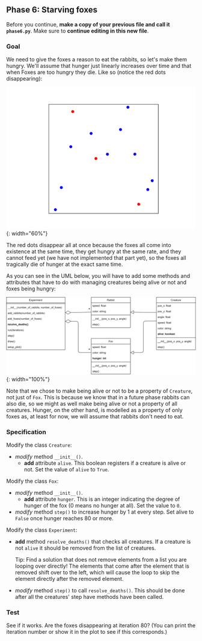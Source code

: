 ## Phase 6: Starving foxes

Before you continue, **make a copy of your previous file and call it `phase6.py`**. Make sure to **continue editing in this new file**. 

### Goal

We need to give the foxes a reason to eat the rabbits, so let's make them hungry. We'll assume that hunger just linearly increases over time and that when Foxes are too hungry they die. Like so (notice the red dots disappearing):  

![](phase6.gif){: width="60%"}

The red dots disappear all at once because the foxes all come into existence at the same time, they get hungry at the same rate, and they cannot feed yet (we have not implemented that part yet), so the foxes all tragically die of hunger at the exact same time.

As you can see in the UML below, you will have to add some methods and attributes that have to do with managing creatures being alive or not and foxes being hungry:

![](oo-phase6.png){: width="100%"}

Note that we chose to make being alive or not to be a property of `Creature`, not just of `Fox`. This is because we know that in a future phase rabbits can also die, so we might as well make being alive or not a property of all creatures. Hunger, on the other hand, is modelled as a property of only foxes as, at least for now, we will assume that rabbits don't need to eat.

### Specification

Modify the class `Creature`:

* *modify* method `__init__()`.
  * **add** attribute `alive`. This boolean registers if a creature is alive or not. Set the value of `alive` to `True`.

Modify the class `Fox`:

* *modify* method `__init__()`.
  * **add** attribute `hunger`. This is an integer indicating the degree of hunger of the fox (0 means no hunger at all). Set the value to `0`.
* *modify* method `step()` to increase hunger by 1 at every step. Set alive to `False` once hunger reaches 80 or more.

Modify the class `Experiment`:

* **add** method `resolve_deaths()` that checks all creatures. If a creature is not `alive` it should be removed from the list of creatures.

  Tip: Find a solution that does not remove elements from a list you are looping over directly! The elements that come after the element that is removed shift over to the left, which will cause the loop to skip the element directly after the removed element.

* *modify* method `step()` to call `resolve_deaths()`. This should be done after all the creatures' step have methods have been called.

### Test

See if it works. Are the foxes disappearing at iteration 80? (You can print the iteration number or show it in the plot to see if this corresponds.)
